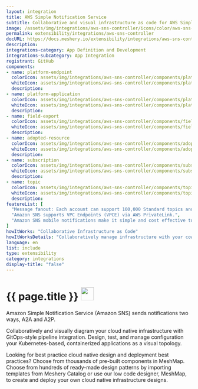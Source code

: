 ```yaml
---
layout: integration
title: AWS Simple Notification Service
subtitle: Collaborative and visual infrastructure as code for AWS Simple Notification Service
image: /assets/img/integrations/aws-sns-controller/icons/color/aws-sns-controller-color.svg
permalink: extensibility/integrations/aws-sns-controller
docURL: https://docs.meshery.io/extensibility/integrations/aws-sns-controller
description: 
integrations-category: App Definition and Development
integrations-subcategory: App Integration
registrant: GitHub
components: 
- name: platform-endpoint
  colorIcon: assets/img/integrations/aws-sns-controller/components/platform-endpoint/icons/color/platform-endpoint-color.svg
  whiteIcon: assets/img/integrations/aws-sns-controller/components/platform-endpoint/icons/white/platform-endpoint-white.svg
  description: 
- name: platform-application
  colorIcon: assets/img/integrations/aws-sns-controller/components/platform-application/icons/color/platform-application-color.svg
  whiteIcon: assets/img/integrations/aws-sns-controller/components/platform-application/icons/white/platform-application-white.svg
  description: 
- name: field-export
  colorIcon: assets/img/integrations/aws-sns-controller/components/field-export/icons/color/field-export-color.svg
  whiteIcon: assets/img/integrations/aws-sns-controller/components/field-export/icons/white/field-export-white.svg
  description: 
- name: adopted-resource
  colorIcon: assets/img/integrations/aws-sns-controller/components/adopted-resource/icons/color/adopted-resource-color.svg
  whiteIcon: assets/img/integrations/aws-sns-controller/components/adopted-resource/icons/white/adopted-resource-white.svg
  description: 
- name: subscription
  colorIcon: assets/img/integrations/aws-sns-controller/components/subscription/icons/color/subscription-color.svg
  whiteIcon: assets/img/integrations/aws-sns-controller/components/subscription/icons/white/subscription-white.svg
  description: 
- name: topic
  colorIcon: assets/img/integrations/aws-sns-controller/components/topic/icons/color/topic-color.svg
  whiteIcon: assets/img/integrations/aws-sns-controller/components/topic/icons/white/topic-white.svg
  description: 
featureList: [
  "Message fanout: Each account can support 100,000 Standard topics and each topic supports up to 12.5M subscriptions.",
  "Amazon SNS supports VPC Endpoints (VPCE) via AWS PrivateLink.",
  "Amazon SNS mobile notifications make it simple and cost effective to fan out mobile push notifications to iOS, Android, Fire, Windows, and Baidu devices."
]
howItWorks: "Collaborative Infrastructure as Code"
howItWorksDetails: "Collaboratively manage infrastructure with your coworkers synchronously sharing the same designs."
language: en
list: include
type: extensibility
category: integrations
display-title: "false"
---
```

<h1>{{ page.title }} <img src="{{ page.image }}" style="width: 35px; height: 35px;" /></h1>

<p>
Amazon Simple Notification Service (Amazon SNS) sends notifications two ways, A2A and A2P.
</p>
<p>
    Collaboratively and visually diagram your cloud native infrastructure with GitOps-style pipeline integration. Design, test, and manage configuration your Kubernetes-based, containerized applications as a visual topology.
</p>
<p>
    Looking for best practice cloud native design and deployment best practices? Choose from thousands of pre-built components in MeshMap. Choose from hundreds of ready-made design patterns by importing templates from Meshery Catalog or use our low code designer, MeshMap, to create and deploy your own cloud native infrastructure designs.
</p>
